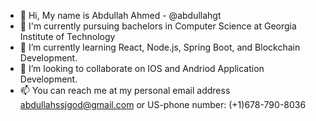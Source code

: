 - 👋 Hi, My name is Abdullah Ahmed - @abdullahgt
- 👀 I'm currently pursuing bachelors in Computer Science at Georgia Institute of Technology
- 🌱 I’m currently learning React, Node.js, Spring Boot, and Blockchain Development.
- 💞️ I’m looking to collaborate on IOS and Andriod Application Development.
- 📫 You can reach me at my personal email address abdullahssjgod@gmail.com or US-phone number: (+1)678-790-8036

<!---
abdullahgt/abdullahgt is a ✨ special ✨ repository because its `README.md` (this file) appears on your GitHub profile.
You can click the Preview link to take a look at your changes.
--->
